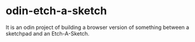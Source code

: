 # odin-etch-a-sketch
It is an odin project of building a browser version of something between a sketchpad and an Etch-A-Sketch.
